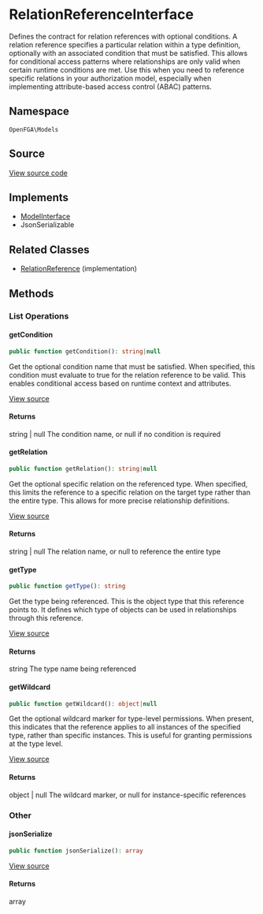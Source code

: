 # RelationReferenceInterface

Defines the contract for relation references with optional conditions. A relation reference specifies a particular relation within a type definition, optionally with an associated condition that must be satisfied. This allows for conditional access patterns where relationships are only valid when certain runtime conditions are met. Use this when you need to reference specific relations in your authorization model, especially when implementing attribute-based access control (ABAC) patterns.

## Namespace
`OpenFGA\Models`

## Source
[View source code](https://github.com/evansims/openfga-php/blob/main/src/Models/RelationReferenceInterface.php)

## Implements
* [ModelInterface](ModelInterface.md)
* JsonSerializable

## Related Classes
* [RelationReference](Models/RelationReference.md) (implementation)



## Methods

                                                                                    
### List Operations
#### getCondition


```php
public function getCondition(): string|null
```

Get the optional condition name that must be satisfied. When specified, this condition must evaluate to true for the relation reference to be valid. This enables conditional access based on runtime context and attributes.

[View source](https://github.com/evansims/openfga-php/blob/main/src/Models/RelationReferenceInterface.php#L31)


#### Returns
string &#124; null
 The condition name, or null if no condition is required

#### getRelation


```php
public function getRelation(): string|null
```

Get the optional specific relation on the referenced type. When specified, this limits the reference to a specific relation on the target type rather than the entire type. This allows for more precise relationship definitions.

[View source](https://github.com/evansims/openfga-php/blob/main/src/Models/RelationReferenceInterface.php#L42)


#### Returns
string &#124; null
 The relation name, or null to reference the entire type

#### getType


```php
public function getType(): string
```

Get the type being referenced. This is the object type that this reference points to. It defines which type of objects can be used in relationships through this reference.

[View source](https://github.com/evansims/openfga-php/blob/main/src/Models/RelationReferenceInterface.php#L52)


#### Returns
string
 The type name being referenced

#### getWildcard


```php
public function getWildcard(): object|null
```

Get the optional wildcard marker for type-level permissions. When present, this indicates that the reference applies to all instances of the specified type, rather than specific instances. This is useful for granting permissions at the type level.

[View source](https://github.com/evansims/openfga-php/blob/main/src/Models/RelationReferenceInterface.php#L63)


#### Returns
object &#124; null
 The wildcard marker, or null for instance-specific references

### Other
#### jsonSerialize


```php
public function jsonSerialize(): array
```


[View source](https://github.com/evansims/openfga-php/blob/main/src/Models/RelationReferenceInterface.php#L69)


#### Returns
array

